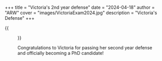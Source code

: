 +++
title = "Victoria's 2nd year defense"
date = "2024-04-18"
author = "ARW"
cover = "images/VictoriaExam2024.jpg"
description = "Victoria's Defense"
+++

{{<figure src="/images/GroupVictoria2024.jpg" position="center" style="border-radius: 6px;" >}}

Congratulations to Victoria for passing her second year defense and officially becoming a PhD candidate! 
